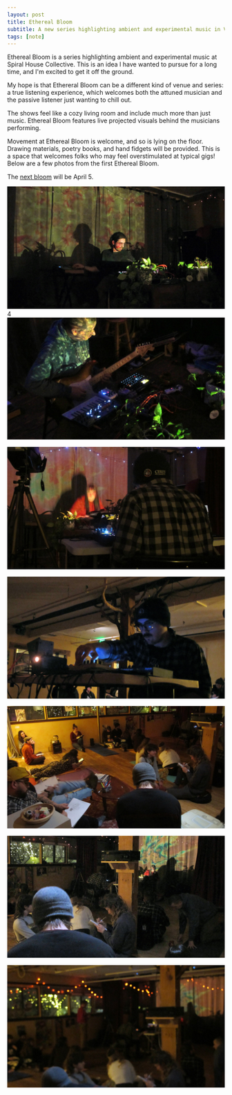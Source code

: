 ```yaml
---
layout: post
title: Ethereal Bloom
subtitle: A new series highlighting ambient and experimental music in VT
tags: [note]
---
```


Ethereal Bloom is a series highlighting ambient and experimental music at Spiral House Collective. This is an idea I have wanted to pursue for a long time, and I'm excited to get it off the ground. 

My hope is that Ethereral Bloom can be a different kind of venue and series: a true listening experience, which welcomes both the attuned musician and the passive listener just wanting to chill out.

The shows feel like a cozy living room and include much more than just music. Ethereal Bloom features live projected visuals behind the musicians performing. 

Movement at Ethereal Bloom is welcome, and so is lying on the floor. Drawing materials, poetry books, and hand fidgets will be provided. This is a space that welcomes folks who may feel overstimulated at typical gigs! Below are a few photos from the first Ethereal Bloom.

The [next bloom](https://www.instagram.com/p/C5B46f5OhBs/) will be April 5. 

![photo from ethereal bloom 1](../assets/ethereal-bloom-1/IMG_8508.JPG)
4
![photo from ethereal bloom 1](../assets/ethereal-bloom-1/IMG_8459.JPG)

![photo from ethereal bloom 1](../assets/ethereal-bloom-1/IMG_8467.JPG)

![photo from ethereal bloom 1](../assets/ethereal-bloom-1/IMG_8469.JPG)

![photo from ethereal bloom 1](../assets/ethereal-bloom-1/IMG_8477.JPG)

![photo from ethereal bloom 1](../assets/ethereal-bloom-1/IMG_8479.JPG)

![photo from ethereal bloom 1](../assets/ethereal-bloom-1/IMG_8480.JPG)